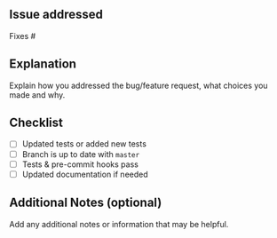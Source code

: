 ## Issue addressed
Fixes #<issue number>

## Explanation
Explain how you addressed the bug/feature request, what choices you made and why.

## Checklist
- [ ] Updated tests or added new tests
- [ ] Branch is up to date with `master`
- [ ] Tests & pre-commit hooks pass
- [ ] Updated documentation if needed

## Additional Notes (optional)
Add any additional notes or information that may be helpful.
